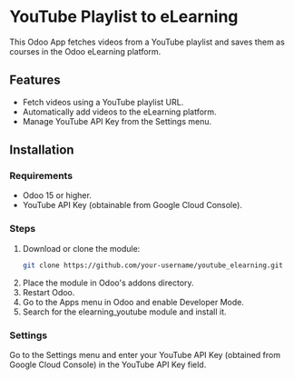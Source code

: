 # YouTube Playlist to eLearning

This Odoo App fetches videos from a YouTube playlist and saves them as courses in the Odoo eLearning platform.

## Features
- Fetch videos using a YouTube playlist URL.
- Automatically add videos to the eLearning platform.
- Manage YouTube API Key from the Settings menu.

## Installation

### Requirements
- Odoo 15 or higher.
- YouTube API Key (obtainable from Google Cloud Console).

### Steps
1. Download or clone the module:
   ```bash
   git clone https://github.com/your-username/youtube_elearning.git
2. Place the module in Odoo's addons directory.
3. Restart Odoo.
4. Go to the Apps menu in Odoo and enable Developer Mode.
5. Search for the elearning_youtube module and install it.

### Settings
Go to the Settings menu and enter your YouTube API Key (obtained from Google Cloud Console) in the YouTube API Key field.

